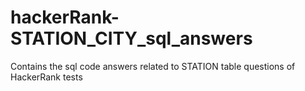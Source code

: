 # hackerRank-STATION_CITY_sql_answers
Contains the sql code answers related to STATION table questions of HackerRank tests
